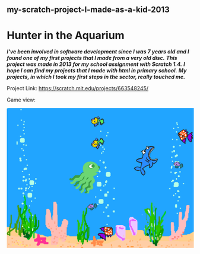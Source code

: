 ## my-scratch-project-I-made-as-a-kid-2013
# Hunter in the Aquarium

**_I've been involved in software development since I was 7 years old and I found one of my first projects that I made from a very old disc._**
**_This project was made in 2013 for my school assignment with Scratch 1.4._**
**_I hope I can find my projects that I made with html in primary school._**
**_My projects, in which I took my first steps in the sector, really touched me._**

Project Link: https://scratch.mit.edu/projects/663548245/

Game view:

![Game view](https://raw.githubusercontent.com/alipolat-js/my-scratch-project-I-made-as-a-kid-2013/main/Hunter%20in%20the%20Aquarium.png)
